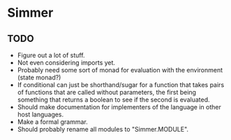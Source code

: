 # Simmer

## TODO

- Figure out a lot of stuff.
- Not even considering imports yet.
- Probably need some sort of monad for evaluation with the environment (state monad?)
- If conditional can just be shorthand/sugar for a function that takes pairs of functions that are called without parameters, the first being something that returns a boolean to see if the second is evaluated.
- Should make documentation for implementers of the language in other host languages.
- Make a formal grammar.
- Should probably rename all modules to "Simmer.MODULE".
